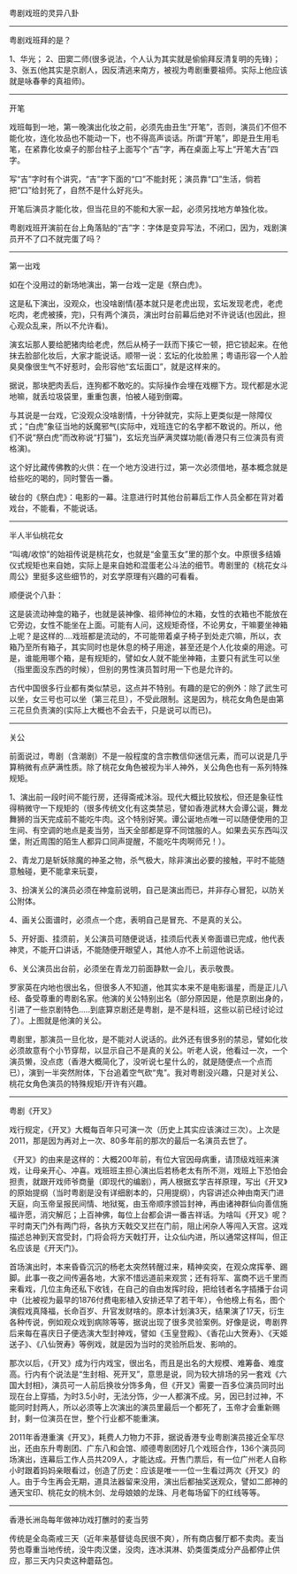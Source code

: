 粤剧戏班的灵异八卦

--------------------------------

粤剧戏班拜的是？

1、华光；
2、田窦二师(很多说法，个人认为其实就是偷偷拜反清复明的先锋)；
3、张五(他其实是京剧人，因反清逃来南方，被视为粤剧重要祖师。实际上他应该就是咏春拳的真祖师)。

-------------------

开笔  

戏班每到一地，第一晚演出化妆之前，必须先由丑生“开笔”，否则，演员们不但不能化妆，连化妆品也不能动一下，也不得高声谈话。所谓“开笔”，即是丑生用毛笔，在紧靠化妆桌子的那台柱子上面写个“吉”字，再在桌面上写上“开笔大吉”四字。

写“吉”字时有个讲究，“吉”字下面的“口”不能封死；演员靠“口”生活，倘若把“口”给封死了，自然不是什么好兆头。

开笔后演员才能化妆，但当花旦的不能和大家一起，必须另找地方单独化妆。

粤剧戏班开演前在台上角落贴的“吉”字：字体是变异写法，不闭口，因为，戏剧演员开不了口不就完蛋了吗？

--------------------------------

第一出戏

如在个没用过的新场地演出，第一台戏一定是《祭白虎》。

这是私下演出，没观众，也没啥剧情(基本就只是老虎出现，玄坛发现老虎，老虎吃肉，老虎被揍，完)，只有两个演员，演出时台前幕后绝对不许说话(也因此，担心观众乱来，所以不允许看)。

演玄坛那人要给肥猪肉给老虎，然后从椅子一跃而下揍它一顿，把它锁起来。在他抹去脸部化妆后，大家才能说话。顺带一说：玄坛的化妆脸黑；粤语形容一个人脸臭臭像很生气不好惹时，会形容他“玄坛面口”，就是这样来的。

据说，那块肥肉丢后，连狗都不敢吃的。实际操作会埋在戏棚下方。现代都是水泥地嘛，就丢垃圾袋里，重重包裹，怕被人碰到倒霉。

与其说是一台戏，它没观众没啥剧情，十分钟就完，实际上更类似是一除障仪式；“白虎”象征当地的妖魔邪气(实际中，戏班连它的名字都不敢说的。所以，他们不说“祭白虎”而改称说“打猫”)，玄坛充当萨满灵媒功能(香港只有三位演员有资格演)。

这个好比藏传佛教的火供：在一个地方没进行过，第一次必须借地，基本概念就是给些吃的喝的，同时警告一番。

破台的《祭白虎》：电影的一幕。注意进行时其他台前幕后工作人员全都在背对着戏台，不能看，不能说话。

--------------------------------

半人半仙桃花女

“叫魂/收惊”的始祖传说是桃花女，也就是“金童玉女”里的那个女。中原很多结婚仪式规矩也来自她，实际上是来自她和混蛋老公斗法的细节。粤剧里的《桃花女斗周公》里挺多这些细节的，对玄学原理有兴趣的可看看。

顺便说个八卦：

这是装流动神龛的箱子，也就是装神像、祖师神位的木箱，女性的衣箱也不能放在它旁边，女性不能坐在上面。可能有人问，这规矩奇怪，不论男女，干嘛要坐神箱上呢？是这样的....戏班都是流动的，不可能带着桌子椅子到处走穴嘛，所以，衣箱乃至所有箱子，其实同时也是休息的椅子用途，甚至还是个人化妆桌的用途。可是，谁能用哪个箱，是有规矩的，譬如女人就不能坐神箱，主要只有武生可以坐（指里面没东西的时候），但别的男性演员暂时用一下也是允许的。

古代中国很多行业都有类似禁忌，这点并不特别。有趣的是它的例外：除了武生可以坐，女三号也可以坐（第三花旦），不受此限制。这是因为，桃花女角色是由第三花旦负责演的(实际上大概也不会去干，只是说可以而已)。

--------------------------------

关公

前面说过，粤剧（含潮剧）不是一般程度的含宗教信仰迷信元素，而可以说是几乎算稍微有点萨满性质。除了桃花女角色被视为半人神外，关公角色也有一系列特殊规矩。

1、演出前一段时间不能行房，还得斋戒沐浴。现代大概比较放松，但还是象征性得稍微守一下规矩的（很多传统文化有这类禁忌，譬如香港武林大会谭公诞，舞龙舞狮的当天完成前不能吃牛肉。这个特别好笑。谭公诞地点唯一可以随便使用的卫生间、有空调的地点是麦当劳，当天全部都是穿不同馆服的人。如果去买东西叫汉堡，附近周围的陌生人都异口同声提醒，不能吃牛肉啊师兄！）。

2、青龙刀是斩妖除魔的神圣之物，杀气极大，除非演出必要的接触，平时不能随意触碰，更不能拿来玩耍，

3、扮演关公的演员必须在神龛前说明，自己是演出而已，并非存心冒犯，以防关公附体。

4、画关公面谱时，必须点一个痣，表明自己是冒充、不是真的关公。

5、开好面、挂须前，关公演员可随便说话，挂须后代表关帝面谱已完成，他代表神灵，不能开口讲话，不能随便开眼望人，其他人亦不上前逗他说话。

6、关公演员出台前，必须坐在青龙刀前面静默一会儿，表示敬畏。

罗家英在内地也很出名，但很多人不知道，他其实本来不是电影谐星，而是正儿八经、备受尊重的粤剧名家。他演的关公特别出名（部分原因是，他是京剧出身的，引进了一些京剧特色.....到底算京剧还是粤剧，是不是科班，这些以前已经讨论过了）。上图就是他演的关公。

粤剧里，那演员一旦化妆，是不能对人说话的。此外还有很多别的禁忌，譬如化妆必须故意有个小节穿帮，以显示自己不是真的关公。听老人说，他看过一次，一个演员懒，没点痣（香港大概简化了，没听说七星什么的，就是随便点一个点而已），演到一半突然附体，下台追着空气砍“鬼”。我对粤剧没兴趣，只是对关公、桃花女角色演员的特殊规矩/开许有兴趣。

--------------------------------

粤剧《开叉》

戏行规定，《开叉》大概每百年只可演一次（历史上其实应该演过三次）。上次是2011，那是因为再对上一次、80多年前的那次的最后一名演员去世了。

《开叉》的由来是这样的：大概200年前，有位大官因母病重，请顶级戏班来演戏，让母亲开心、冲喜。戏班班主担心演出后若杨老太有所不测，戏班上下恐怕会担责，就跟开戏师爷商量（即现代的编剧），两人根据玄学吉祥原理，写出《开叉》的原始提纲（当时粤剧是没有详细剧本的，只用提纲），内容讲述众神由南天门进天庭，向玉帝呈报民间情、地狱冤，由玉帝顺序颁旨封神，再由诸神群仙向善信施福许愿，消灾解厄；上百神佛，每位上台都会讲一番吉祥话。为啥叫《开叉》呢？平时南天门外有两门将，各执方天戟交叉拦在门前，阻止闲杂人等闯入天宫。这戏描述总神到天宫受封，门将会将方天戟打开，让众仙内进，所以通常这样叫，但正名应该是《开天门》。

首场演出时，本来昏昏沉沉的杨老太突然转醒过来，精神奕奕，在观众席挥拳、踢脚。此事一夜之间传遍各地，大家不惜远道前来观赏；还有将军、富商不远千里而来看戏，几位主角还私下收钱，在自己的自由发挥时段，把给钱者名字插播于台词中（比被视为最早的1876付费电影植入安排还早了若干年），令他榜上有名，图个演假戏真降福，长命百岁、升官发财啥的。原本计划演3天，结果演了17天，衍生各种传说，例如观众戏到病除等等，据说出现了很多灵验案例。好像是说，粤剧界后来每在喜庆日子便选演大型封神戏，譬如《玉皇登殿》、《香花山大贺寿》、《天姬送子》、《八仙贺寿》等例戏，就是因为当时的灵验所启发、影响的。

那次以后，《开叉》成为行内戏宝，很出名，而且是出名的大规模、难筹备、难度高。行内有个说法是“生封相、死开叉”，意思是说，同为较大排场的另一套戏《六国大封相》，演员可一人前后换妆分饰多角，但《开叉》需要一百多位演员同时出现在台上穿插，为时3.5小时，无法分饰，少一人都演不成。另，因已封过神，不能同时封两人，所以必须等上次演出的演员里最后一个都死了，玉帝才会重新赐封，剩一位演员在世，整个行业都不能重演。

2011年香港重演《开叉》，耗费人力物力不菲，据说香港专业粤剧演员接近全军尽出，还由东升粤剧团、广东八和会馆、顺德粤剧团好几个戏班合作，136个演员同场演出，连幕后工作人员共209人，才能达成。开售门票后，有一位广州老人自称小时跟着妈妈亲眼看过，创造了历史：应该是唯一一位一生看过两次《开叉》的人。由于今生再会无期，道具法器留来没用，演出后都抽奖送观众，譬如二郎神的通天宝印、桃花女的桃木剑、龙母娘娘的龙珠、月老每场留下的红线等等。

--------------------------------

香港长洲岛每年做神功戏打醮时的麦当劳

传统是全岛斋戒三天（近年来基督徒岛民很不爽），所有商店餐厅都不卖肉。麦当劳也尊重当地传统，没牛肉汉堡，没肉，连冰淇淋、奶类蛋类成分产品都停止供应，那三天内只卖这种蘑菇包。
